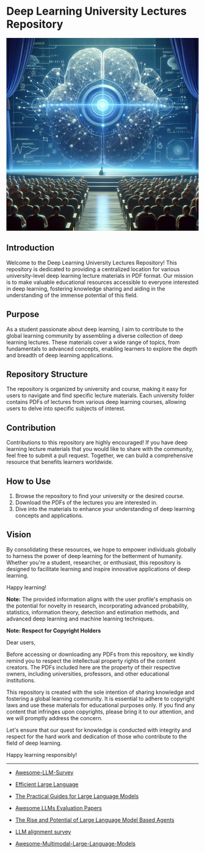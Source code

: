 # Deep Learning University Lectures Repository
![](./Images/1.jpeg)

## Introduction

Welcome to the Deep Learning University Lectures Repository! This repository is dedicated to providing a centralized location for various university-level deep learning lecture materials in PDF format. Our mission is to make valuable educational resources accessible to everyone interested in deep learning, fostering knowledge sharing and aiding in the understanding of the immense potential of this field.

## Purpose

As a student passionate about deep learning, I aim to contribute to the global learning community by assembling a diverse collection of deep learning lectures. These materials cover a wide range of topics, from fundamentals to advanced concepts, enabling learners to explore the depth and breadth of deep learning applications.

## Repository Structure

The repository is organized by university and course, making it easy for users to navigate and find specific lecture materials. Each university folder contains PDFs of lectures from various deep learning courses, allowing users to delve into specific subjects of interest.

## Contribution

Contributions to this repository are highly encouraged! If you have deep learning lecture materials that you would like to share with the community, feel free to submit a pull request. Together, we can build a comprehensive resource that benefits learners worldwide.

## How to Use

1. Browse the repository to find your university or the desired course.
2. Download the PDFs of the lectures you are interested in.
3. Dive into the materials to enhance your understanding of deep learning concepts and applications.

## Vision

By consolidating these resources, we hope to empower individuals globally to harness the power of deep learning for the betterment of humanity. Whether you're a student, researcher, or enthusiast, this repository is designed to facilitate learning and inspire innovative applications of deep learning.

Happy learning!

**Note:** The provided information aligns with the user profile's emphasis on the potential for novelty in research, incorporating advanced probability, statistics, information theory, detection and estimation methods, and advanced deep learning and machine learning techniques.


**Note: Respect for Copyright Holders**

Dear users,

Before accessing or downloading any PDFs from this repository, we kindly remind you to respect the intellectual property rights of the content creators. The PDFs included here are the property of their respective owners, including universities, professors, and other educational institutions.

This repository is created with the sole intention of sharing knowledge and fostering a global learning community. It is essential to adhere to copyright laws and use these materials for educational purposes only. If you find any content that infringes upon copyrights, please bring it to our attention, and we will promptly address the concern.

Let's ensure that our quest for knowledge is conducted with integrity and respect for the hard work and dedication of those who contribute to the field of deep learning.

Happy learning responsibly!



---
- [Awesome-LLM-Survey](https://github.com/HqWu-HITCS/Awesome-LLM-Survey)
- [Efficient Large Language](https://github.com/AIoT-MLSys-Lab/Efficient-LLMs-Survey)
- [The Practical Guides for Large Language Models](https://github.com/Mooler0410/LLMsPracticalGuide)
- [Awesome LLMs Evaluation Papers](https://github.com/tjunlp-lab/Awesome-LLMs-Evaluation-Papers)

- [The Rise and Potential of Large Language Model Based Agents ](https://github.com/WooooDyy/LLM-Agent-Paper-List)

- [LLM alignment survey](https://github.com/Magnetic2014/llm-alignment-survey)

- [Awesome-Multimodal-Large-Language-Models](https://github.com/BradyFU/Awesome-Multimodal-Large-Language-Models)
